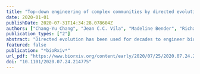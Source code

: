 ```yaml
---
title: "Top-down engineering of complex communities by directed evolution"
date: 2020-01-01
publishDate: 2020-07-31T14:34:28.078604Z
authors: ["Chang-Yu Chang", "Jean C.C. Vila", "Madeline Bender", "Richard Li", "Madeleine C. Mankowski", "Molly Bassette", "Julia Borden", "Stefan Golfier", "Paul G. Sanchez", "Rachel Waymack", "Xinwen Zhu", "Juan Diaz-Colunga", "Sylvie Estrela", "Maria Rebolleda-Gomez", "Alvaro Sanchez"]
publication_types: ["2"]
abstract: "Directed evolution has been used for decades to engineer biological systems from the top-down. Generally, it has been applied at or below the organismal level, by iteratively sampling the mutational landscape in a guided search for genetic variants of higher function. Above the organismal level, a small number of studies have attempted to artificially select microbial communities and ecosystems, with uneven and generally modest success. Our theoretical understanding of artificial ecosystem selection is still limited, particularly for large assemblages of asexual organisms, and we know little about designing efficient methods to direct their evolution. To address this issue, we have developed a flexible modeling framework that allows us to systematically probe any arbitrary selection strategy on any arbitrary set of communities and selected functions, in a wide range of ecological conditions. By artificially selecting hundreds of in-silico microbial metacommunities under identical conditions, we examine the fundamental limits of the two main breeding methods used so far, and prescribe modifications that significantly increase their power. We identify a range of directed evolution strategies that, particularly when applied in combination, are better suited for the top-down engineering of large, diverse, and stable microbial consortia. Our results emphasize that directed evolution allows an ecological structure-function landscape to be navigated in search for dynamically stable and ecologically and functionally resilient high-functioning communities.Competing Interest StatementThe authors have declared no competing interest."
featured: false
publication: "*bioRxiv*"
url_pdf: "https://www.biorxiv.org/content/early/2020/07/25/2020.07.24.214775.1"
doi: "10.1101/2020.07.24.214775"
---
```


